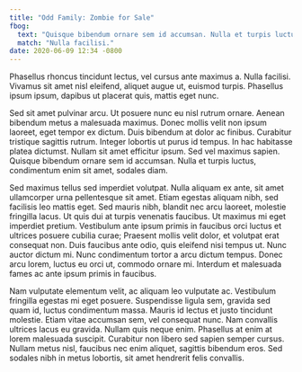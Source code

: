 ```yaml
---
title: "Odd Family: Zombie for Sale"
fbog:
  text: "Quisque bibendum ornare sem id accumsan. Nulla et turpis luctus, condimentum enim sit amet, sodales diam."
  match: "Nulla facilisi."
date: 2020-06-09 12:34 -0800
---
```

Phasellus rhoncus tincidunt lectus, vel cursus ante maximus a. Nulla facilisi. Vivamus sit amet nisl eleifend, aliquet augue ut, euismod turpis. Phasellus ipsum ipsum, dapibus ut placerat quis, mattis eget nunc.

Sed sit amet pulvinar arcu. Ut posuere nunc eu nisl rutrum ornare. Aenean bibendum metus a malesuada maximus. Donec mollis velit non ipsum laoreet, eget tempor ex dictum. Duis bibendum at dolor ac finibus. Curabitur tristique sagittis rutrum. Integer lobortis ut purus id tempus. In hac habitasse platea dictumst. Nullam sit amet efficitur ipsum. Sed vel maximus sapien. Quisque bibendum ornare sem id accumsan. Nulla et turpis luctus, condimentum enim sit amet, sodales diam.

Sed maximus tellus sed imperdiet volutpat. Nulla aliquam ex ante, sit amet ullamcorper urna pellentesque sit amet. Etiam egestas aliquam nibh, sed facilisis leo mattis eget. Sed mauris nibh, blandit nec arcu laoreet, molestie fringilla lacus. Ut quis dui at turpis venenatis faucibus. Ut maximus mi eget imperdiet pretium. Vestibulum ante ipsum primis in faucibus orci luctus et ultrices posuere cubilia curae; Praesent mollis velit dolor, et volutpat erat consequat non. Duis faucibus ante odio, quis eleifend nisi tempus ut. Nunc auctor dictum mi. Nunc condimentum tortor a arcu dictum tempus. Donec arcu lorem, luctus eu orci ut, commodo ornare mi. Interdum et malesuada fames ac ante ipsum primis in faucibus.

Nam vulputate elementum velit, ac aliquam leo vulputate ac. Vestibulum fringilla egestas mi eget posuere. Suspendisse ligula sem, gravida sed quam id, luctus condimentum massa. Mauris id lectus et justo tincidunt molestie. Etiam vitae accumsan sem, vel consequat nunc. Nam convallis ultrices lacus eu gravida. Nullam quis neque enim. Phasellus at enim at lorem malesuada suscipit. Curabitur non libero sed sapien semper cursus. Nullam metus nisl, faucibus nec enim aliquet, sagittis bibendum eros. Sed sodales nibh in metus lobortis, sit amet hendrerit felis convallis.
